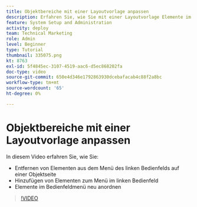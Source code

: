 ```yaml
---
title: Objektbereiche mit einer Layoutvorlage anpassen
description: Erfahren Sie, wie Sie mit einer Layoutvorlage Elemente im Menü des linken Bedienfelds hinzufügen, entfernen und neu anordnen können in [!DNL  Workfront].
feature: System Setup and Administration
activity: deploy
team: Technical Marketing
role: Admin
level: Beginner
type: Tutorial
thumbnail: 335075.png
kt: 8763
exl-id: 5f4845ec-3107-4519-aac6-d5ec868202fa
doc-type: video
source-git-commit: 650e4d346e1792863930dcebafacab4c88f2a8bc
workflow-type: tm+mt
source-wordcount: '65'
ht-degree: 0%

---
```


# Objektbereiche mit einer Layoutvorlage anpassen

In diesem Video erfahren Sie, wie Sie:

* Entfernen von Elementen aus dem Menü des linken Bedienfelds auf einer Objektseite
* Hinzufügen von Elementen zum Menü im linken Bedienfeld
* Elemente im Bedienfeldmenü neu anordnen

>[!VIDEO](https://video.tv.adobe.com/v/335075/?quality=12&learn=on)
